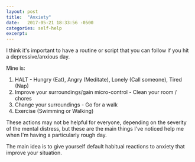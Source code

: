 ```yaml
---
layout: post
title:  "Anxiety"
date:   2017-05-21 18:33:56 -0500
categories: self-help
excerpt: 
---
```


I think it's important to have a routine or script that you can follow if you hit a depressive/anxious day.

Mine is:

1. HALT - Hungry (Eat), Angry (Meditate), Lonely (Call someone), Tired (Nap)
2. Improve your surroundings/gain micro-control - Clean your room / chores
3. Change your surroundings - Go for a walk
4. Exercise (Swimming or Walking)

These actions may not be helpful for everyone, depending on the severity of the mental distress, but these are the main things I've noticed help me when I'm having a particularly rough day.

The main idea is to give yourself default habitual reactions to anxiety that improve your situation.
